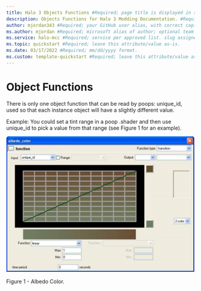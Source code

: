 ```yaml
---
title: Halo 3 Objects Functions #Required; page title is displayed in search results. Include the brand.
description: Objects Functions for Halo 3 Modding Documentation. #Required; article description that is displayed in search results. 
author: mjordan343 #Required; your GitHub user alias, with correct capitalization.
ms.author: mjordan #Required; microsoft alias of author; optional team alias.
ms.service: halo-mcc #Required; service per approved list. slug assigned by ACOM.
ms.topic: quickstart #Required; leave this attribute/value as-is.
ms.date: 03/17/2022 #Required; mm/dd/yyyy format.
ms.custom: template-quickstart #Required; leave this attribute/value as-is.
---
```


# Object Functions

There is only one object function that can be read by poops: unique_id, used so that each instance object will have a slightly different value.

Example: You could set a tint range in a poop .shader and then use unique_id to pick a value from that range (see Figure 1 for an example).

![Tint range for the albedo color showing a gradient between defined colors.](./media/H3_Objects_TintRange.png)

Figure 1 - Albedo Color.
